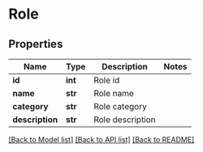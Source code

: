 # Role

## Properties
Name | Type | Description | Notes
------------ | ------------- | ------------- | -------------
**id** | **int** | Role id | 
**name** | **str** | Role name | 
**category** | **str** | Role category | 
**description** | **str** | Role description | 

[[Back to Model list]](../README.md#documentation-for-models) [[Back to API list]](../README.md#documentation-for-api-endpoints) [[Back to README]](../README.md)



